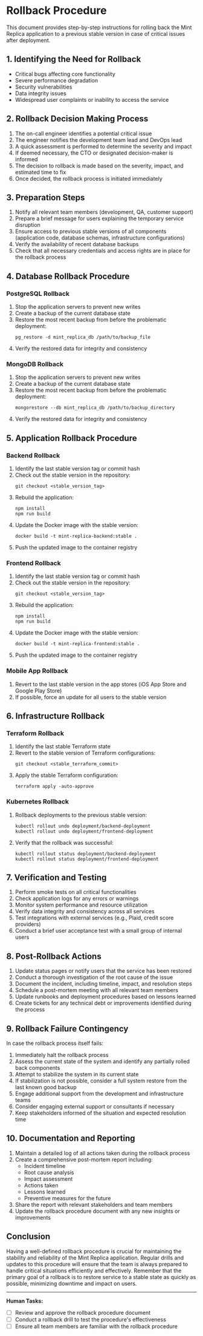 # Rollback Procedure

This document provides step-by-step instructions for rolling back the Mint Replica application to a previous stable version in case of critical issues after deployment.

## 1. Identifying the Need for Rollback

- Critical bugs affecting core functionality
- Severe performance degradation
- Security vulnerabilities
- Data integrity issues
- Widespread user complaints or inability to access the service

## 2. Rollback Decision Making Process

1. The on-call engineer identifies a potential critical issue
2. The engineer notifies the development team lead and DevOps lead
3. A quick assessment is performed to determine the severity and impact
4. If deemed necessary, the CTO or designated decision-maker is informed
5. The decision to rollback is made based on the severity, impact, and estimated time to fix
6. Once decided, the rollback process is initiated immediately

## 3. Preparation Steps

1. Notify all relevant team members (development, QA, customer support)
2. Prepare a brief message for users explaining the temporary service disruption
3. Ensure access to previous stable versions of all components (application code, database schemas, infrastructure configurations)
4. Verify the availability of recent database backups
5. Check that all necessary credentials and access rights are in place for the rollback process

## 4. Database Rollback Procedure

### PostgreSQL Rollback

1. Stop the application servers to prevent new writes
2. Create a backup of the current database state
3. Restore the most recent backup from before the problematic deployment:
   ```
   pg_restore -d mint_replica_db /path/to/backup_file
   ```
4. Verify the restored data for integrity and consistency

### MongoDB Rollback

1. Stop the application servers to prevent new writes
2. Create a backup of the current database state
3. Restore the most recent backup from before the problematic deployment:
   ```
   mongorestore --db mint_replica_db /path/to/backup_directory
   ```
4. Verify the restored data for integrity and consistency

## 5. Application Rollback Procedure

### Backend Rollback

1. Identify the last stable version tag or commit hash
2. Check out the stable version in the repository:
   ```
   git checkout <stable_version_tag>
   ```
3. Rebuild the application:
   ```
   npm install
   npm run build
   ```
4. Update the Docker image with the stable version:
   ```
   docker build -t mint-replica-backend:stable .
   ```
5. Push the updated image to the container registry

### Frontend Rollback

1. Identify the last stable version tag or commit hash
2. Check out the stable version in the repository:
   ```
   git checkout <stable_version_tag>
   ```
3. Rebuild the application:
   ```
   npm install
   npm run build
   ```
4. Update the Docker image with the stable version:
   ```
   docker build -t mint-replica-frontend:stable .
   ```
5. Push the updated image to the container registry

### Mobile App Rollback

1. Revert to the last stable version in the app stores (iOS App Store and Google Play Store)
2. If possible, force an update for all users to the stable version

## 6. Infrastructure Rollback

### Terraform Rollback

1. Identify the last stable Terraform state
2. Revert to the stable version of Terraform configurations:
   ```
   git checkout <stable_terraform_commit>
   ```
3. Apply the stable Terraform configuration:
   ```
   terraform apply -auto-approve
   ```

### Kubernetes Rollback

1. Rollback deployments to the previous stable version:
   ```
   kubectl rollout undo deployment/backend-deployment
   kubectl rollout undo deployment/frontend-deployment
   ```
2. Verify that the rollback was successful:
   ```
   kubectl rollout status deployment/backend-deployment
   kubectl rollout status deployment/frontend-deployment
   ```

## 7. Verification and Testing

1. Perform smoke tests on all critical functionalities
2. Check application logs for any errors or warnings
3. Monitor system performance and resource utilization
4. Verify data integrity and consistency across all services
5. Test integrations with external services (e.g., Plaid, credit score providers)
6. Conduct a brief user acceptance test with a small group of internal users

## 8. Post-Rollback Actions

1. Update status pages or notify users that the service has been restored
2. Conduct a thorough investigation of the root cause of the issue
3. Document the incident, including timeline, impact, and resolution steps
4. Schedule a post-mortem meeting with all relevant team members
5. Update runbooks and deployment procedures based on lessons learned
6. Create tickets for any technical debt or improvements identified during the process

## 9. Rollback Failure Contingency

In case the rollback process itself fails:

1. Immediately halt the rollback process
2. Assess the current state of the system and identify any partially rolled back components
3. Attempt to stabilize the system in its current state
4. If stabilization is not possible, consider a full system restore from the last known good backup
5. Engage additional support from the development and infrastructure teams
6. Consider engaging external support or consultants if necessary
7. Keep stakeholders informed of the situation and expected resolution time

## 10. Documentation and Reporting

1. Maintain a detailed log of all actions taken during the rollback process
2. Create a comprehensive post-mortem report including:
   - Incident timeline
   - Root cause analysis
   - Impact assessment
   - Actions taken
   - Lessons learned
   - Preventive measures for the future
3. Share the report with relevant stakeholders and team members
4. Update the rollback procedure document with any new insights or improvements

## Conclusion

Having a well-defined rollback procedure is crucial for maintaining the stability and reliability of the Mint Replica application. Regular drills and updates to this procedure will ensure that the team is always prepared to handle critical situations efficiently and effectively. Remember that the primary goal of a rollback is to restore service to a stable state as quickly as possible, minimizing downtime and impact on users.

---

**Human Tasks:**

- [ ] Review and approve the rollback procedure document
- [ ] Conduct a rollback drill to test the procedure's effectiveness
- [ ] Ensure all team members are familiar with the rollback procedure